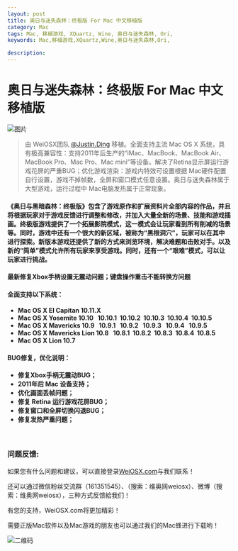 ```yaml
---
layout: post
title: 奥日与迷失森林：终极版 For Mac 中文移植版
category: Mac
tags: Mac, 移植游戏, XQuartz, Wine, 奥日与迷失森林, Ori,
keywords: Mac,移植游戏,XQuartz,Wine,奥日与迷失森林,Ori,

description: 
---
```



# 奥日与迷失森林：终极版 For Mac 中文移植版

![图片](http://7xi7a2.com1.z0.glb.clouddn.com/%E5%A5%A5%E6%97%A5%E4%B8%8E%E8%BF%B7%E5%A4%B1%E6%A3%AE%E6%9E%97%E7%BB%88%E6%9E%81%E7%89%88.jpg)

>由 WeiOSX团队 [@Justin.Ding](http://www.justinding.org) 移植。全面支持主流 Mac OS X 系统，具有极高兼容性：支持2011年后生产的“iMac、MacBook、MacBook Air、MacBook Pro、Mac Pro、Mac mini”等设备。解决了Retina显示屏运行游戏花屏的严重BUG；优化游戏渲染：游戏内特效可设置根据 Mac硬件配置自行设置，游戏不掉帧数，全屏和窗口模式任意设置。奥日与迷失森林属于大型游戏，运行过程中 Mac电脑发热属于正常现象。

#### 《奥日与黑暗森林：终极版》包含了游戏原作和扩展资料片全部内容的作品，并且将根据玩家对于游戏反馈进行调整和修改，并加入大量全新的场景、技能和游戏插画。终极版游戏提供了一个拓展影院模式，这一模式会让玩家看到所有削减的场景等。同时，游戏中还有一个很大的新区域，被称为“黑根洞穴”，玩家可以在其中进行探索。新版本游戏还提供了新的方式来浏览环境，解决难题和击败对手。以及新的“简单”模式允许所有玩家来享受游戏。同时，还有一个“艰难”模式，可以让玩家进行挑战。

#### 最新修复Xbox手柄设置无震动问题；键盘操作重击不能转换方问题


#### 全面支持以下系统：

* **Mac OS X EI Capitan 10.11.X**
* **Mac OS X Yosemite 10.10   10.10.1  10.10.2  10.10.3  10.10.4  10.10.5**
* **Mac OS X Mavericks 10.9   10.9.1   10.9.2   10.9.3   10.9.4   10.9.5**
* **Mac OS X Mavericks Lion 10.8   10.8.1  10.8.2  10.8.3  10.8.4  10.8.5**
* **Mac OS X Lion 10.7**
	
#### BUG修复，优化说明：

* **修复Xbox手柄无震动BUG；**
* **2011年后 Mac 设备支持；**
* **优化画面丢帧问题；**
* **修复 Retina 运行游戏花屏BUG；**
* **修复窗口和全屏切换闪退BUG；**
* **修复发热严重问题；**


　　
### 问题反馈:
如果您有什么问题和建议，可以直接登录[WeiOSX.com](http://www.weiosx.com)与我们联系！

还可以通过微信粉丝交流群（161351545）、（搜索：维奥网weiosx）、微博（搜索：维奥网weiosx），三种方式反馈給我们！

有您的支持，WeiOSX.com将更加精彩！

需要正版Mac软件以及Mac游戏的朋友也可以通过我们的Mac蜂进行下载哟！

![二维码](http://image.weiosx.com/20160304648.jpg)

